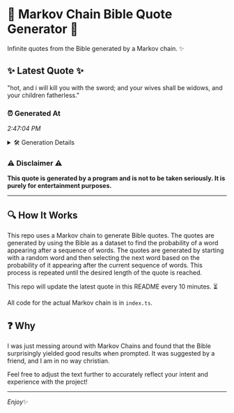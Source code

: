 # 📖 Markov Chain Bible Quote Generator 📖

Infinite quotes from the Bible generated by a Markov chain. ✨

## ✨ Latest Quote ✨
"hot, and i will kill you with the sword; and your wives shall be widows, and your children fatherless."

### ⏰ Generated At
*2:47:04 PM*

<details>
    <summary>🛠️ Generation Details</summary>
    <p>
        <strong>🌱 Seed:</strong> hot,<br>
        <strong>🔄 Iterations:</strong> 18<br>
        <strong>📜 Context History:</strong><br>[ hot, ]: and<br>[ hot,, and ]: i<br>[ hot,, and, i ]: will<br>[ hot,, and, i, will ]: kill<br>[ hot,, and, i, will, kill ]: you<br>[ hot,, and, i, will, kill, you ]: with<br>[ and, i, will, kill, you, with ]: the<br>[ i, will, kill, you, with, the ]: sword;<br>[ will, kill, you, with, the, sword; ]: and<br>[ kill, you, with, the, sword;, and ]: your<br>[ you, with, the, sword;, and, your ]: wives<br>[ with, the, sword;, and, your, wives ]: shall<br>[ the, sword;, and, your, wives, shall ]: be<br>[ sword;, and, your, wives, shall, be ]: widows,<br>[ and, your, wives, shall, be, widows, ]: and<br>[ your, wives, shall, be, widows,, and ]: your<br>[ wives, shall, be, widows,, and, your ]: children<br>[ shall, be, widows,, and, your, children ]: fatherless.<br>
    </p>
</details>

### ⚠️ Disclaimer ⚠️
**This quote is generated by a program and is not to be taken seriously. It is purely for entertainment purposes.**

---

## 🔍 How It Works

This repo uses a Markov chain to generate Bible quotes. The quotes are generated by using the Bible as a dataset to find the probability of a word appearing after a sequence of words. The quotes are generated by starting with a random word and then selecting the next word based on the probability of it appearing after the current sequence of words. This process is repeated until the desired length of the quote is reached.

This repo will update the latest quote in this README every 10 minutes. ⏳

All code for the actual Markov chain is in `index.ts`.

## ❓ Why

I was just messing around with Markov Chains and found that the Bible surprisingly yielded good results when prompted. 
It was suggested by a friend, and I am in no way christian.

Feel free to adjust the text further to accurately reflect your intent and experience with the project!

---

*Enjoy*✨
